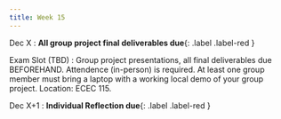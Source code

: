 ```yaml
---
title: Week 15
---
```


Dec X
 : **All group project final deliverables due**{: .label .label-red } 

Exam Slot (TBD)
 : Group project presentations, all final deliverables due BEFOREHAND. Attendence (in-person) is required. At least one group member must bring a laptop with a working local demo of your group project. Location: ECEC 115.

Dec X+1
 : **Individual Reflection due**{: .label .label-red } 
